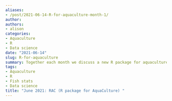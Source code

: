 ```yaml
---
aliases:
- /post/2021-06-14-R-for-aquaculture-month-1/
author: 
authors:
- alison
categories:
- Aquaculture
- R
- Data science
date: "2021-06-14"
slug: R-for-aquaculture
summary: Together each month we discuss a new R package for aquaculture.
tags:
- Aquaculture
- R
- Fish stats
- Data science
title: "June 2021: RAC (R package for AquaCulture) " 
---
```


